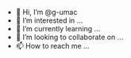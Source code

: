 - 👋 Hi, I’m @g-umac
- 👀 I’m interested in ...
- 🌱 I’m currently learning ...
- 💞️ I’m looking to collaborate on ...
- 📫 How to reach me ...

<!---
g-umac/g-umac is a ✨ special ✨ repository because its `README.md` (this file) appears on your GitHub profile.
You can click the Preview link to take a look at your changes.
--->
